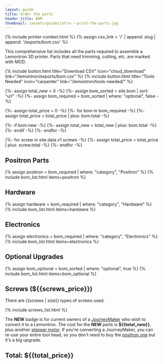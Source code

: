 ```yaml
---
layout: guide
title: Order the parts
header_title: BOM
thumbnail: /assets/guide/intro---print-the-parts.jpg
---
```


{% include printer-context.html %}
{% assign csv_link = '/' | append: slug | append: '/exports/bom.csv' %}

This comprehensive list includes all the parts required to assemble a Lemontron 3D printer. Parts that need
trimming, cutting, etc. are marked with MOD.

<div class="paragraph">
    {% include button.html title="Download CSV" icon="cloud_download" link="/lemontron/exports/bom.csv" %}
    {% include button.html title="Tools Needed" icon="carpenter" link="/lemontron/tools-needed/" %}
</div>

{%- assign total_new = 0 -%}
{%- assign bom_sorted = site.bom | sort: "url" -%}
{%- assign bom_required = bom_sorted | where: "optional", false -%}

{%- assign total_price = 0 -%}
{%- for bom in bom_required -%}
{%- assign total_price = total_price | plus: bom.total -%}

{%- if bom.new -%}
{%- assign total_new = total_new | plus: bom.total -%}
{%- endif -%}
{%- endfor -%}

{%- for screw in site.data.v1.screws -%}
{%- assign total_price = total_price | plus: screw.total -%}
{%- endfor -%}

## Positron Parts

{% assign positron = bom_required | where: "category", "Positron" %}
{% include bom_list.html items=positron %}

## Hardware

{% assign hardware = bom_required | where: "category", "Hardware" %}
{% include bom_list.html items=hardware %}

## Electronics

{% assign electronics = bom_required | where: "category", "Electronics" %}
{% include bom_list.html items=electronics %}

## Optional Upgrades

{% assign bom_optional = bom_sorted | where: "optional", true %}
{% include bom_list.html items=bom_optional %}

## Screws (${{screws_price}})

There are {{screws | size}} types of screws used.

{% include screws_list.html %}

The **NEW** badge is for current owners of a [JourneyMaker](/lemontron/lemontron-journeymaker-origins) who wish to
convert it to a
Lemontron. The cost for the **NEW** parts is **${{total_new}}**, plus another [stepper motor](/lemontron-rev-a/bom/stepper).
If you're converting a JourneyMaker, you can re-use your entire tool head, so you don't need to buy
the [positron one](/lemontron-rev-a/bom/hotend) but it's a big upgrade.

## Total: **${{total_price}}**